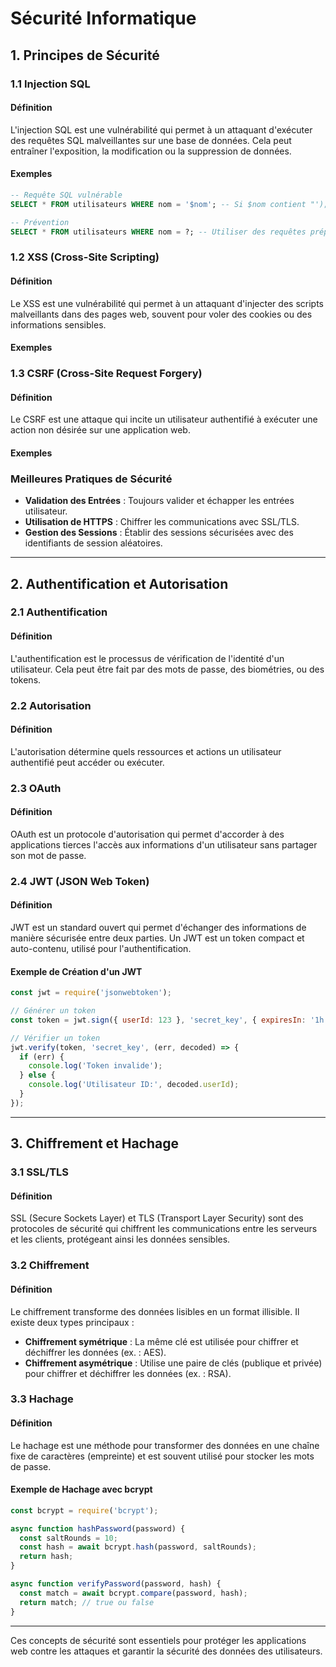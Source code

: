 # Sécurité Informatique

## 1. Principes de Sécurité

### 1.1 Injection SQL

#### Définition

L'injection SQL est une vulnérabilité qui permet à un attaquant d'exécuter des requêtes SQL malveillantes sur une base de données. Cela peut entraîner l'exposition, la modification ou la suppression de données.

#### Exemples

```sql
-- Requête SQL vulnérable
SELECT * FROM utilisateurs WHERE nom = '$nom'; -- Si $nom contient "'); DROP TABLE utilisateurs; --", cela peut détruire la table.

-- Prévention
SELECT * FROM utilisateurs WHERE nom = ?; -- Utiliser des requêtes préparées.
```

### 1.2 XSS (Cross-Site Scripting)

#### Définition

Le XSS est une vulnérabilité qui permet à un attaquant d'injecter des scripts malveillants dans des pages web, souvent pour voler des cookies ou des informations sensibles.

#### Exemples

### 1.3 CSRF (Cross-Site Request Forgery)

#### Définition

Le CSRF est une attaque qui incite un utilisateur authentifié à exécuter une action non désirée sur une application web.

#### Exemples

### Meilleures Pratiques de Sécurité

- **Validation des Entrées** : Toujours valider et échapper les entrées utilisateur.
- **Utilisation de HTTPS** : Chiffrer les communications avec SSL/TLS.
- **Gestion des Sessions** : Établir des sessions sécurisées avec des identifiants de session aléatoires.

---

## 2. Authentification et Autorisation

### 2.1 Authentification

#### Définition

L'authentification est le processus de vérification de l'identité d'un utilisateur. Cela peut être fait par des mots de passe, des biométries, ou des tokens.

### 2.2 Autorisation

#### Définition

L'autorisation détermine quels ressources et actions un utilisateur authentifié peut accéder ou exécuter.

### 2.3 OAuth

#### Définition

OAuth est un protocole d'autorisation qui permet d'accorder à des applications tierces l'accès aux informations d'un utilisateur sans partager son mot de passe.

### 2.4 JWT (JSON Web Token)

#### Définition

JWT est un standard ouvert qui permet d'échanger des informations de manière sécurisée entre deux parties. Un JWT est un token compact et auto-contenu, utilisé pour l'authentification.

#### Exemple de Création d'un JWT

```javascript
const jwt = require('jsonwebtoken');

// Générer un token
const token = jwt.sign({ userId: 123 }, 'secret_key', { expiresIn: '1h' });

// Vérifier un token
jwt.verify(token, 'secret_key', (err, decoded) => {
  if (err) {
    console.log('Token invalide');
  } else {
    console.log('Utilisateur ID:', decoded.userId);
  }
});
```

---

## 3. Chiffrement et Hachage

### 3.1 SSL/TLS

#### Définition

SSL (Secure Sockets Layer) et TLS (Transport Layer Security) sont des protocoles de sécurité qui chiffrent les communications entre les serveurs et les clients, protégeant ainsi les données sensibles.

### 3.2 Chiffrement

#### Définition

Le chiffrement transforme des données lisibles en un format illisible. Il existe deux types principaux :

- **Chiffrement symétrique** : La même clé est utilisée pour chiffrer et déchiffrer les données (ex. : AES).
- **Chiffrement asymétrique** : Utilise une paire de clés (publique et privée) pour chiffrer et déchiffrer les données (ex. : RSA).

### 3.3 Hachage

#### Définition

Le hachage est une méthode pour transformer des données en une chaîne fixe de caractères (empreinte) et est souvent utilisé pour stocker les mots de passe.

#### Exemple de Hachage avec bcrypt

```javascript
const bcrypt = require('bcrypt');

async function hashPassword(password) {
  const saltRounds = 10;
  const hash = await bcrypt.hash(password, saltRounds);
  return hash;
}

async function verifyPassword(password, hash) {
  const match = await bcrypt.compare(password, hash);
  return match; // true ou false
}
```

---

Ces concepts de sécurité sont essentiels pour protéger les applications web contre les attaques et garantir la sécurité des données des utilisateurs.

